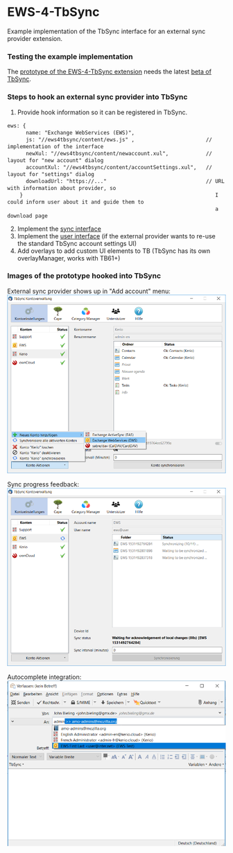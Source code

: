 # EWS-4-TbSync
Example implementation of the TbSync interface for an external sync provider extension.

### Testing the example implementation

The [prototype of the EWS-4-TbSync extension](https://github.com/jobisoft/EWS-4-TbSync/releases) needs the latest [beta of TbSync](https://github.com/jobisoft/TbSync/releases).
 
### Steps to hook an external sync provider into TbSync

1. Provide hook information so it can be registered in TbSync.
```
ews: {
      name: "Exchange WebServices (EWS)", 
      js: "//ews4tbsync/content/ews.js" ,                       // implementation of the interface
      newXul: "//ews4tbsync/content/newaccount.xul",            // layout for "new account" dialog
      accountXul: "//ews4tbsync/content/accountSettings.xul",   // layout for "settings" dialog
      downloadUrl: "https://..."                                // URL with information about provider, so
    }                                                              I could inform user about it and guide them to
                                                                   a download page
```

2. Implement the [sync interface](https://github.com/jobisoft/EWS-4-TbSync/blob/v0.1/content/ews.js#L6-L327)
3. Implement the [user interface](https://github.com/jobisoft/EWS-4-TbSync/blob/v0.1/content/ews.js#L332-L525) (if the external provider wants to re-use the standard TbSync account settings UI)
4. Add overlays to add custom UI elements to TB (TbSync has its own overlayManager, works with TB61+)

### Images of the prototype hooked into TbSync

External sync provider shows up in "Add account" menu:
![image](https://github.com/jobisoft/EWS-4-TbSync/raw/master/screenshots/add_account.png)

Sync progress feedback:
![image](https://github.com/jobisoft/EWS-4-TbSync/raw/master/screenshots/sync_progress.png)

Autocomplete integration:
![image](https://github.com/jobisoft/EWS-4-TbSync/raw/master/screenshots/autocomplete.png)

